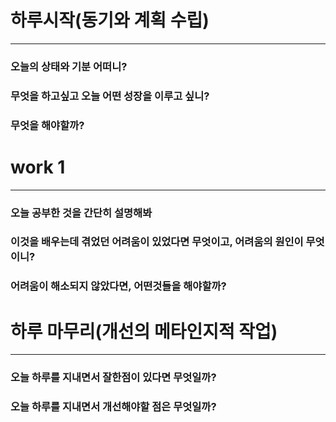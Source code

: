 

# 하루시작(동기와 계획 수립)

_____
### 오늘의 상태와 기분 어떠니?


### 무엇을 하고싶고 오늘 어떤 성장을 이루고 싶니?


### 무엇을 해야할까?


# work 1
_____
### 오늘 공부한 것을 간단히 설명해봐


### 이것을 배우는데 겪었던 어려움이 있었다면 무엇이고, 어려움의 원인이 무엇이니?


### 어려움이 해소되지 않았다면, 어떤것들을 해야할까?



# 하루 마무리(개선의 메타인지적 작업)
_____
### 오늘 하루를 지내면서 잘한점이 있다면 무엇일까?


### 오늘 하루를 지내면서 개선해야할 점은 무엇일까?
